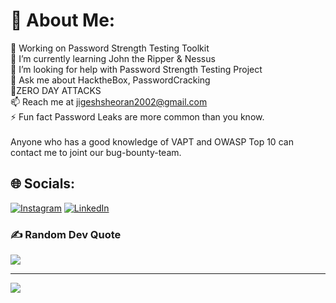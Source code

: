 # 💫 About Me:
🔭 Working on Password Strength Testing Toolkit<br>🌱 I’m currently learning John the Ripper & Nessus <br>🤝 I’m looking for help with Password Strength Testing Project<br>💬 Ask me about HacktheBox, PasswordCracking<br>💬ZERO DAY ATTACKS<br>📫 Reach me at jigeshsheoran2002@gmail.com<br>⚡ Fun fact Password Leaks are more common than you know.<br><br>Anyone who has a good knowledge of VAPT and OWASP Top 10 can contact me to joint our bug-bounty-team.<br>


## 🌐 Socials:
[![Instagram](https://img.shields.io/badge/Instagram-%23E4405F.svg?logo=Instagram&logoColor=white)](https://instagram.com/me_jigesh) [![LinkedIn](https://img.shields.io/badge/LinkedIn-%230077B5.svg?logo=linkedin&logoColor=white)](https://linkedin.com/in/Jigesh-sheoran) 


### ✍️ Random Dev Quote
![](https://quotes-github-readme.vercel.app/api?type=horizontal&theme=dark)

---
[![](https://visitcount.itsvg.in/api?id=sheoraninfosec&icon=0&color=4)](https://visitcount.itsvg.in)


